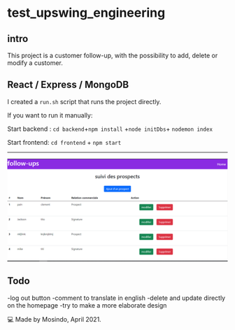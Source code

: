 # test_upswing_engineering

## intro
This project is a customer follow-up, with the possibility to add, delete or modify a customer.


## React / Express / MongoDB
I created a `run.sh` script that runs the project directly.

If you want to run it manually: 

Start backend : `cd backend`+`npm install` +`node initDbs`+ `nodemon index`


Start frontend: `cd frontend` + `npm start`

_____________________________

![Alt text](./frontend/public/homepage.png "Screenshot")

## Todo
-log out button
-comment to translate in english
-delete and update directly on the homepage
-try to make a more elaborate design

  
💻 Made by Mosindo, April 2021. 